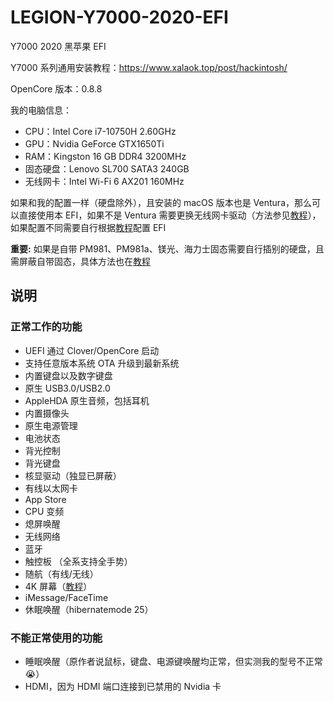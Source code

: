 # LEGION-Y7000-2020-EFI
 Y7000 2020 黑苹果 EFI

Y7000 系列通用安装教程：<https://www.xalaok.top/post/hackintosh/>

OpenCore 版本：0.8.8

我的电脑信息：
- CPU：Intel Core i7-10750H 2.60GHz
- GPU：Nvidia GeForce GTX1650Ti
- RAM：Kingston 16 GB DDR4 3200MHz
- 固态硬盘：Lenovo SL700 SATA3 240GB
- 无线网卡：Intel Wi-Fi 6 AX201 160MHz

如果和我的配置一样（硬盘除外），且安装的 macOS 版本也是 Ventura，那么可以直接使用本 EFI，如果不是 Ventura 需要更换无线网卡驱动（方法参见[教程](https://www.xalaok.top/post/hackintosh/)），如果配置不同需要自行根据[教程](https://www.xalaok.top/post/hackintosh/)配置 EFI

**重要:** 如果是自带 PM981、PM981a、镁光、海力士固态需要自行插别的硬盘，且需屏蔽自带固态，具体方法也在[教程](https://www.xalaok.top/post/hackintosh/)

## 说明

### 正常工作的功能

- UEFI 通过 Clover/OpenCore 启动
- 支持任意版本系统 OTA 升级到最新系统
- 内置键盘以及数字键盘
- 原生 USB3.0/USB2.0
- AppleHDA 原生音频，包括耳机
- 内置摄像头
- 原生电源管理
- 电池状态
- 背光控制
- 背光键盘
- 核显驱动（独显已屏蔽）
- 有线以太网卡
- App Store
- CPU 变频
- 熄屏唤醒
- 无线网络
- 蓝牙
- 触控板 （全系支持全手势）
- 随航（有线/无线）
- 4K 屏幕（[教程](https://github.com/xiaoMGitHub/LEGION_Y7000Series_Hackintosh/tree/master/4K_Display_Config)）
- iMessage/FaceTime
- 休眠唤醒（hibernatemode 25）

### 不能正常使用的功能

- 睡眠唤醒（原作者说鼠标，键盘、电源键唤醒均正常，但实测我的型号不正常😭）
- HDMI，因为 HDMI 端口连接到已禁用的 Nvidia 卡